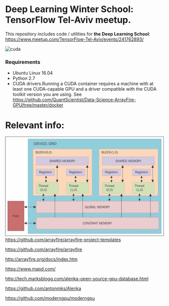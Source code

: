 
# Deep Learning Winter School: TensorFlow Tel-Aviv meetup. 

This repository includes code / utilities for **the Deep Learning School**:
https://www.meetup.com/TensorFlow-Tel-Aviv/events/241762893/


![cuda](cuda-test1.png)


### Requirements
- Ubuntu Linux 16.04
- Python 2.7 
- CUDA drivers.Running a CUDA container requires a machine with at least one CUDA-capable GPU and a driver compatible with the CUDA toolkit version you are using.
See https://github.com/QuantScientist/Data-Science-ArrayFire-GPU/tree/master/docker


# Relevant info:

![](image085.jpg)
https://github.com/arrayfire/arrayfire-project-templates

https://github.com/arrayfire/arrayfire

http://arrayfire.org/docs/index.htm

https://www.mapd.com/

http://tech.marksblogg.com/alenka-open-source-gpu-database.html

https://github.com/antonmks/Alenka

https://github.com/moderngpu/moderngpu

